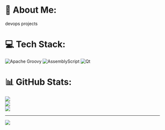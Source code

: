 # 💫 About Me:
devops projects


# 💻 Tech Stack:
![Apache Groovy](https://img.shields.io/badge/Apache%20Groovy-4298B8.svg?style=for-the-badge&logo=Apache+Groovy&logoColor=white) ![AssemblyScript](https://img.shields.io/badge/assembly%20script-%23000000.svg?style=for-the-badge&logo=assemblyscript&logoColor=white) ![Qt](https://img.shields.io/badge/Qt-%23217346.svg?style=for-the-badge&logo=Qt&logoColor=white)
# 📊 GitHub Stats:
![](https://github-readme-stats.vercel.app/api?username=rohandeb2&theme=dark&hide_border=false&include_all_commits=false&count_private=false)<br/>
![](https://nirzak-streak-stats.vercel.app/?user=rohandeb2&theme=dark&hide_border=false)<br/>
![](https://github-readme-stats.vercel.app/api/top-langs/?username=rohandeb2&theme=dark&hide_border=false&include_all_commits=false&count_private=false&layout=compact)

---
[![](https://visitcount.itsvg.in/api?id=rohandeb2&icon=0&color=0)](https://visitcount.itsvg.in)

<!-- Proudly created with GPRM ( https://gprm.itsvg.in ) -->
